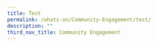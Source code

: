 ```yaml
---
title: Test
permalink: /whats-on/Community-Engagement/test/
description: ""
third_nav_title: Community Engagement
---
```

